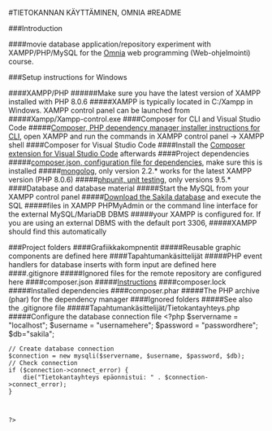 #TIETOKANNAN KÄYTTÄMINEN, OMNIA
#README

###Introduction

####movie database application/repository experiment with XAMPP/PHP/MySQL for the [Omnia](https://www.omnia.fi/en) web programming (Web-ohjelmointi) course. 

###Setup instructions for Windows

####XAMPP/PHP
######Make sure you have the latest version of XAMPP installed with PHP 8.0.6
#####XAMPP is typically located in C:/Xampp in Windows. XAMPP control panel can be launched from #####Xampp/Xampp-control.exe
####Composer for CLI and Visual Studio Code
#####[Composer, PHP dependency manager installer instructions for CLI](https://getcomposer.org/download/), open XAMPP and run the commands in XAMPP control panel -> XAMPP shell
####Composer for Visual Studio Code
####Install the [Composer extension for Visual Studio Code](https://marketplace.visualstudio.com/items?itemName=ikappas.composer) afterwards
####Project dependencies
#####[composer.json, configuration file for dependencies](https://getcomposer.org/doc/01-basic-usage.####md#composer-json-project-setup), make sure this is installed
#####[mongolog](https://packagist.org/packages/monolog/monolog), only version 2.2.* works for the latest XAMPP version (PHP 8.0.6)
#####[phpunit, unit testing](https://packagist.org/packages/phpunit/phpunit), only versions 9.5.*
####Database and database material
#####Start the MySQL from your XAMPP control panel
#####[Download the Sakila database](https://dev.mysql.com/doc/index-other.html) and execute the SQL #####files in XAMPP PHPMyAdmin or the command line interface for the external MySQL/MariaDB DBMS #####your XAMPP is configured for. If you are using an external DBMS with the default port 3306, #####XAMPP should find this automatically  

###Project folders
####Grafiikkakompnentit
#####Reusable graphic components are defined here
####Tapahtumankäsittelijät
#####PHP event handlers for database inserts with form input are defined here
####.gitignore
#####Ignored files for the remote repository are configured here
####composer.json
#####[Instructions](https://getcomposer.org/doc/01-basic-usage.md#composer-json-project-setup)
####composer.lock
#####Installed dependencies
####composer.phar
#####The PHP archive (phar) for the dependency manager
####Ignored folders
#####See also the .gitignore file
#####Tapahtumankäsittelijät/Tietokantayhteys.php
#####Configure the database connection file
    <?php
    $servername = "localhost";
    $username = "usernamehere";
    $password = "passwordhere";
    $db="sakila";



    // Create database connection
    $connection = new mysqli($servername, $username, $password, $db);
    // Check connection
    if ($connection->connect_error) {
        die("Tietokantayhteys epäonnistui: " . $connection->connect_error);
    } 



    ?>  